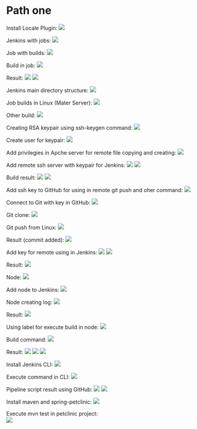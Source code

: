 # Path one
Install Locale Plugin:
![](https://github.com/Vladoffz/DevOps_online_Kyiv_2021Q2/blob/master/m8/task8.1/task8.1%20screenshots/image_2021-05-14_16-50-07.png?raw=true)

Jenkins with jobs:
![](https://github.com/Vladoffz/DevOps_online_Kyiv_2021Q2/blob/master/m8/task8.1/task8.1%20screenshots/image_2021-05-14_16-50-22.png?raw=true)

Job with builds:
![](https://github.com/Vladoffz/DevOps_online_Kyiv_2021Q2/blob/master/m8/task8.1/task8.1%20screenshots/image_2021-05-14_16-50-42.png?raw=true)

Build in job:
![](https://github.com/Vladoffz/DevOps_online_Kyiv_2021Q2/blob/master/m8/task8.1/task8.1%20screenshots/image_2021-05-14_16-51-03.png?raw=true)

Result:
![](https://github.com/Vladoffz/DevOps_online_Kyiv_2021Q2/blob/master/m8/task8.1/task8.1%20screenshots/image_2021-05-14_16-51-32.png?raw=true)
![](https://github.com/Vladoffz/DevOps_online_Kyiv_2021Q2/blob/master/m8/task8.1/task8.1%20screenshots/image_2021-05-14_16-58-03.png?raw=true)

Jenkins main directory structure:
![](https://github.com/Vladoffz/DevOps_online_Kyiv_2021Q2/blob/master/m8/task8.1/task8.1%20screenshots/image_2021-05-14_16-52-46.png?raw=true)

Job builds in Linux (Mater Server):
![](https://github.com/Vladoffz/DevOps_online_Kyiv_2021Q2/blob/master/m8/task8.1/task8.1%20screenshots/image_2021-05-14_16-54-22.png?raw=true)

Other build:
![](https://github.com/Vladoffz/DevOps_online_Kyiv_2021Q2/blob/master/m8/task8.1/task8.1%20screenshots/image_2021-05-14_16-58-17.png?raw=true)

Creating RSA keypair using ssh-keygen command:
![](https://github.com/Vladoffz/DevOps_online_Kyiv_2021Q2/blob/master/m8/task8.1/task8.1%20screenshots/image_2021-05-14_16-59-50.png?raw=true)

Create user for keypair:
![](https://github.com/Vladoffz/DevOps_online_Kyiv_2021Q2/blob/master/m8/task8.1/task8.1%20screenshots/image_2021-05-14_17-09-00.png?raw=true)

Add privilegies in Apche server for remote file copying and creating:
![](https://github.com/Vladoffz/DevOps_online_Kyiv_2021Q2/blob/master/m8/task8.1/task8.1%20screenshots/image_2021-05-14_17-10-49.png?raw=true)

Add remote ssh server with keypair for Jenkins:
![](https://github.com/Vladoffz/DevOps_online_Kyiv_2021Q2/blob/master/m8/task8.1/task8.1%20screenshots/image_2021-05-14_17-21-26.png?raw=true)
![](https://github.com/Vladoffz/DevOps_online_Kyiv_2021Q2/blob/master/m8/task8.1/task8.1%20screenshots/image_2021-05-14_17-25-06.png?raw=true)

Build result:
![](https://github.com/Vladoffz/DevOps_online_Kyiv_2021Q2/blob/master/m8/task8.1/task8.1%20screenshots/image_2021-05-16_20-47-36.png?raw=true)
![](https://github.com/Vladoffz/DevOps_online_Kyiv_2021Q2/blob/master/m8/task8.1/task8.1%20screenshots/image_2021-05-16_20-50-10.png?raw=true)

Add ssh key to GitHub for using in remote git push and oher command:
![](https://github.com/Vladoffz/DevOps_online_Kyiv_2021Q2/blob/master/m8/task8.1/task8.1%20screenshots/image_2021-05-16_22-17-54.png?raw=true)

Connect to Git with key in GitHub:
![](https://github.com/Vladoffz/DevOps_online_Kyiv_2021Q2/blob/master/m8/task8.1/task8.1%20screenshots/image_2021-05-16_22-19-04.png?raw=true)

Git clone:
![](https://github.com/Vladoffz/DevOps_online_Kyiv_2021Q2/blob/master/m8/task8.1/task8.1%20screenshots/image_2021-05-16_22-20-10.png?raw=true)

Git push from Linux:
![](https://github.com/Vladoffz/DevOps_online_Kyiv_2021Q2/blob/master/m8/task8.1/task8.1%20screenshots/image_2021-05-16_23-03-08.png?raw=true)

Result (commit added):
![](https://github.com/Vladoffz/DevOps_online_Kyiv_2021Q2/blob/master/m8/task8.1/task8.1%20screenshots/image_2021-05-16_23-03-21.png?raw=true)

Add key for remote using in Jenkins:
![](https://github.com/Vladoffz/DevOps_online_Kyiv_2021Q2/blob/master/m8/task8.1/task8.1%20screenshots/image_2021-05-16_23-07-45.png?raw=true)
![](https://github.com/Vladoffz/DevOps_online_Kyiv_2021Q2/blob/master/m8/task8.1/task8.1%20screenshots/image_2021-05-16_23-07-59.png?raw=true)

Result:
![](https://github.com/Vladoffz/DevOps_online_Kyiv_2021Q2/blob/master/m8/task8.1/task8.1%20screenshots/image_2021-05-16_23-11-40.png?raw=true)

Node:
![](https://github.com/Vladoffz/DevOps_online_Kyiv_2021Q2/blob/master/m8/task8.1/task8.1%20screenshots/image_2021-05-17_10-54-35.png?raw=true)

Add node to Jenkins:
![](https://github.com/Vladoffz/DevOps_online_Kyiv_2021Q2/blob/master/m8/task8.1/task8.1%20screenshots/image_2021-05-17_11-15-56.png?raw=true)

Node creating log:
![](https://github.com/Vladoffz/DevOps_online_Kyiv_2021Q2/blob/master/m8/task8.1/task8.1%20screenshots/image_2021-05-17_11-21-01.png?raw=true)

Result:
![](https://github.com/Vladoffz/DevOps_online_Kyiv_2021Q2/blob/master/m8/task8.1/task8.1%20screenshots/image_2021-05-17_11-21-22.png?raw=true)

Using label for execute build in node:
![](https://github.com/Vladoffz/DevOps_online_Kyiv_2021Q2/blob/master/m8/task8.1/task8.1%20screenshots/image_2021-05-17_11-24-32.png?raw=true)

Build command:
![](https://github.com/Vladoffz/DevOps_online_Kyiv_2021Q2/blob/master/m8/task8.1/task8.1%20screenshots/image_2021-05-17_11-24-42.png?raw=true)

Result:
![](https://github.com/Vladoffz/DevOps_online_Kyiv_2021Q2/blob/master/m8/task8.1/task8.1%20screenshots/image_2021-05-17_11-25-41.png?raw=true)
![](https://github.com/Vladoffz/DevOps_online_Kyiv_2021Q2/blob/master/m8/task8.1/task8.1%20screenshots/image_2021-05-17_11-33-42.png?raw=true)
![](https://github.com/Vladoffz/DevOps_online_Kyiv_2021Q2/blob/master/m8/task8.1/task8.1%20screenshots/image_2021-05-17_11-34-11.png?raw=true)

Install Jenkins CLI:
![](https://github.com/Vladoffz/DevOps_online_Kyiv_2021Q2/blob/master/m8/task8.1/task8.1%20screenshots/image_2021-05-17_11-37-49.png?raw=true)

Execute command in CLI:
![](https://github.com/Vladoffz/DevOps_online_Kyiv_2021Q2/blob/master/m8/task8.1/task8.1%20screenshots/image_2021-05-17_11-39-26.png?raw=true)

Pipeline script result using GitHub:
![](https://github.com/Vladoffz/DevOps_online_Kyiv_2021Q2/blob/master/m8/task8.1/task8.1%20screenshots/image_2021-05-17_12-07-01.png?raw=true)
![](https://github.com/Vladoffz/DevOps_online_Kyiv_2021Q2/blob/master/m8/task8.1/task8.1%20screenshots/image_2021-05-17_11-48-52.png?raw=true)

Install maven and spring-petclinic:
![](https://github.com/Vladoffz/DevOps_online_Kyiv_2021Q2/blob/master/m8/task8.1/task8.1%20screenshots/image_2021-05-17_12-16-50.png?raw=true)

Execute mvn test in petclinic project:  
![](https://github.com/Vladoffz/DevOps_online_Kyiv_2021Q2/blob/master/m8/task8.1/task8.1%20screenshots/image_2021-05-17_12-42-29.png?raw=true)